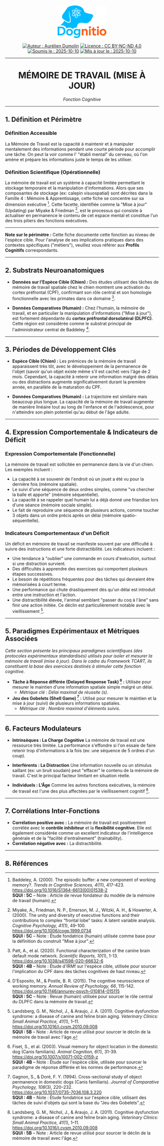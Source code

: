 <div align="center">

  <p align="center">
    <a href="https://aureliendumolin.github.io/dognitio/">
      <img src="../../../assets/branding/logo_dognitio_full_cut.png" alt="Logo Dognitio" width="160" />
    </a>
  </p>

  
  <a href="#"><img alt="Auteur : Aurélien Dumolin" src="https://img.shields.io/badge/Auteur-Aur%C3%A9lien%20Dumolin-blue.svg"></a>
  <a href="https://creativecommons.org/licenses/by-nc-nd/4.0/"><img alt="Licence : CC BY-NC-ND 4.0" src="https://img.shields.io/badge/Licence-CC--BY--NC--ND-orange.svg"></a>
  <a href="#"><img alt="Soumis le : 2025-10-10" src="https://img.shields.io/badge/Soumis%20le-2025--10--10-lightgrey.svg"></a>
  <a href="#"><img alt="Mis à jour le : 2025-10-10" src="https://img.shields.io/badge/Mis%20%C3%A0%20jour%20le-2025--10--10-lightgrey.svg"></a>
  
</div>

---

<div align="center">
  <h1>MÉMOIRE DE TRAVAIL (MISE À JOUR)</h1>
  <em>Fonction Cognitive</em>
</div>

---

## 1. Définition et Périmètre

### **Définition Accessible**
La Mémoire de Travail est la capacité à maintenir et à manipuler mentalement des informations pendant une courte période pour accomplir une tâche. On peut la voir comme l' "établi mental" du cerveau, où l'on amène et prépare les informations juste le temps de les utiliser. 

### **Définition Scientifique (Opérationnelle)**
La mémoire de travail est un système à capacité limitée permettant le stockage temporaire et la manipulation d'informations. Alors que ses composantes de stockage (ex: calepin visuospatial) sont décrites dans la Famille 4 : Mémoire & Apprentissage, cette fiche se concentre sur sa dimension exécutive [^1]. Cette facette, identifiée comme la "Mise à jour" (Updating) par Miyake & Friedman [^2], est le processus qui consiste à actualiser en permanence le contenu de cet espace mental et constitue l'un des trois piliers des fonctions exécutives.

---
**Note sur le périmètre :** Cette fiche documente cette fonction au niveau de l'espèce cible. Pour l'analyse de ses implications pratiques dans des contextes spécifiques ("métiers"), veuillez vous référer aux **Profils Cognitifs** correspondants.

---

## 2. Substrats Neuroanatomiques

* **Données sur l'Espèce Cible (Chien) :** Des études utilisant des tâches de mémoire de travail spatiale chez le chien montrent une activation du cortex préfrontal (CPF), confirmant son rôle central et son homologie fonctionnelle avec les primates dans ce domaine [^3].

* **Données Comparatives (Humain) :** Chez l'humain, la mémoire de travail, et en particulier la manipulation d'informations ("Mise à jour"), est fortement dépendante du **cortex préfrontal dorsolatéral (DLPFC)**. Cette région est considérée comme le substrat principal de l'administrateur central de Baddeley [^4].

---

## 3. Périodes de Développement Clés

* **Espèce Cible (Chien) :** Les prémices de la mémoire de travail apparaissent très tôt, avec le développement de la permanence de l'objet (savoir qu'un objet existe même s'il est caché) vers l'âge de 2 mois. Cependant, la capacité à retenir une information malgré des délais ou des distractions augmente significativement durant la première année, en parallèle de la maturation du CPF.

* **Données Comparatives (Humain) :** La trajectoire est similaire mais beaucoup plus longue. La capacité de la mémoire de travail augmente de manière linéaire tout au long de l'enfance et de l'adolescence, pour n'atteindre son plein potentiel qu'au début de l'âge adulte.

---

## 4. Expression Comportementale & Indicateurs de Déficit

### **Expression Comportementale (Fonctionnelle)**
La mémoire de travail est sollicitée en permanence dans la vie d'un chien. Les exemples incluent :
- La capacité à se souvenir de l'endroit où un jouet a été vu pour la dernière fois (mémoire spatiale).
- Le suivi d'une séquence de deux ordres simples, comme "va chercher la balle et apporte" (mémoire séquentielle).
- La capacité à se rappeler quel humain lui a déjà donné une friandise lors d'une séance (mémoire sociale simple).
- Le fait de reproduire une séquence de plusieurs actions, comme toucher 3 objets dans un ordre précis après un délai (mémoire spatio-séquentielle).

### **Indicateurs Comportementaux d'un Déficit**
Un déficit en mémoire de travail se manifeste souvent par une difficulté à suivre des instructions et une forte distractibilité. Les indicateurs incluent :
- Une tendance à "oublier" une commande en cours d'exécution, surtout si une distraction survient.
- Des difficultés à apprendre des exercices qui comportent plusieurs étapes successives.
- Le besoin de répétitions fréquentes pour des tâches qui devraient être mémorisées à court terme.
- Une performance qui chute drastiquement dès qu'un délai est introduit entre une instruction et l'action.
- Une distractibilité élevée, l'animal semblant "passer du coq à l'âne" sans finir une action initiée. Ce déclin est particulièrement notable avec le vieillissement [^5].

---

## 5. Paradigmes Expérimentaux et Métriques Associées

*Cette section présente les principaux paradigmes scientifiques (des protocoles expérimentaux standardisés) utilisés pour isoler et mesurer la mémoire de travail (mise à jour). Dans le cadre du Framework TCART, ils constituent la base des exercices destinés à stimuler cette fonction cognitive.*

- **Tâche à Réponse différée (Delayed Response Task) [^6] :** Utilisée pour mesurer le maintien d'une information spatiale simple malgré un délai.
    - *Métrique clé : Délai maximal de réussite (s)*.
- **Jeu des Gobelets (Shell Game) [^7] :** Utilisé pour mesurer le maintien et la mise à jour (suivi) de plusieurs informations spatiales.
    - *Métrique clé : Nombre maximal d'éléments suivis*.

---

## 6. Facteurs Modulateurs

- **Intrinsèques : La Charge Cognitive**
    La mémoire de travail est une ressource très limitée. La performance s'effondre si l'on essaie de faire retenir trop d'informations à la fois (ex: une séquence de 5 ordres d'un coup).

- **Interférents : La Distraction**
    Une information nouvelle ou un stimulus saillant (ex: un bruit soudain) peut "effacer" le contenu de la mémoire de travail. C'est le principal facteur limitant en situation réelle.

- **Individuels : L'Âge**
    Comme les autres fonctions exécutives, la mémoire de travail est l'une des plus affectées par le vieillissement cognitif [^5].

---

## 7. Corrélations Inter-Fonctions

- **Corrélation positive avec :** La mémoire de travail est positivement corrélée avec le **contrôle inhibiteur** et la **flexibilité cognitive**. Elle est également considérée comme un excellent indicateur de l'intelligence générale et de la "facilité d'entraînement" (trainability).
- **Corrélation négative avec :** La distractibilité.

---

## 8. Références

[^1]: Baddeley, A. (2000). The episodic buffer: a new component of working memory?. *Trends in Cognitive Sciences, 4*(11), 417-423. <br> https://doi.org/10.1016/S1364-6613(00)01538-2 <br> **SQUI : 5C** – Note : Article de revue fondateur du modèle de la mémoire de travail (humain).

[^2]: Miyake, A., Friedman, N. P., Emerson, M. J., Witzki, A. H., & Howerter, A. (2000). The unity and diversity of executive functions and their contributions to complex “frontal lobe” tasks: A latent variable analysis. *Cognitive Psychology, 41*(1), 49-100. <br> https://doi.org/10.1006/cogp.1999.0734 <br> **SQUI : 5C** – Note : Étude fondatrice (humain) utilisée comme base pour la définition du construit "Mise à jour".

[^3]: Patt, A., et al. (2020). Functional characterization of the canine brain default mode network. *Scientific Reports, 10*(1), 1-13. <br> https://doi.org/10.1038/s41598-020-66632-6 <br> **SQUI : 4B** – Note : Étude d'IRMf sur l'espèce cible, utilisée pour sourcer l'implication du CPF dans des tâches cognitives de haut niveau.

[^4]: D'Esposito, M., & Postle, B. R. (2015). The cognitive neuroscience of working memory. *Annual Review of Psychology, 66*, 115-142. <br> https://doi.org/10.1146/annurev-psych-010814-015115 <br> **SQUI : 5C** – Note : Revue (humain) utilisée pour sourcer le rôle central du DLPFC dans la mémoire de travail.

[^5]: Landsberg, G. M., Nichol, J., & Araujo, J. A. (2011). Cognitive dysfunction syndrome: a disease of canine and feline brain aging. *Veterinary Clinics: Small Animal Practice, 41*(1), 1–11. <br> https://doi.org/10.1016/j.cvsm.2010.09.008 <br> **SQUI : 5B** – Note : Article de revue utilisé pour sourcer le déclin de la mémoire de travail avec l'âge.

[^6]: Fiset, S., et al. (2003). Visual memory for object location in the domestic dog (Canis familiaris). *Animal Cognition, 6*(1), 31-39. <br> https://doi.org/10.1007/s10071-002-0159-z <br> **SQUI : 4B** – Note : Étude sur l'espèce cible, utilisée pour sourcer le paradigme de réponse différée et les normes de performance.

[^7]: Gagnon, S., & Doré, F. Y. (1994). Cross-sectional study of object permanence in domestic dogs (Canis familiaris). *Journal of Comparative Psychology, 108*(3), 220–232. <br> https://doi.org/10.1037/0735-7036.108.3.220 <br> **SQUI : 4B** – Note : Étude fondatrice sur l'espèce cible, utilisant des tâches de suivi d'objets qui sont la base du "Jeu des Gobelets".
